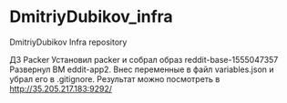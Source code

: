 # DmitriyDubikov_infra
DmitriyDubikov Infra repository

ДЗ Packer
Установил packer и собрал образ reddit-base-1555047357
Развернул ВМ eddit-app2.
Внес переменные в файл variables.json и убрал его в .gitignore.
Результат можно посмотреть в http://35.205.217.183:9292/
